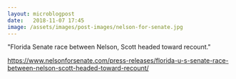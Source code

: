 ```yaml
---
layout: microblogpost
date:   2018-11-07 17:45
image: /assets/images/post-images/nelson-for-senate.jpg
---
```


"Florida Senate race between Nelson, Scott headed toward recount."

<a href="https://www.nelsonforsenate.com/press-releases/florida-u-s-senate-race-between-nelson-scott-headed-toward-recount/">https://www.nelsonforsenate.com/press-releases/florida-u-s-senate-race-between-nelson-scott-headed-toward-recount/</a>